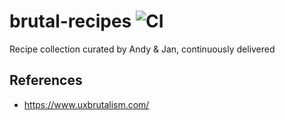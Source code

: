 # brutal-recipes ![CI](https://github.com/MaxDaten/brutal-recipes/workflows/CI/badge.svg)

Recipe collection curated by Andy &amp; Jan, continuously delivered

## References

- https://www.uxbrutalism.com/
